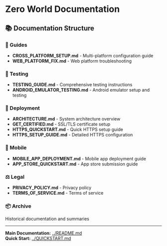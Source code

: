 # Zero World Documentation

## 📚 Documentation Structure

### 📖 Guides
- **CROSS_PLATFORM_SETUP.md** - Multi-platform configuration guide
- **WEB_PLATFORM_FIX.md** - Web platform troubleshooting

### 🧪 Testing
- **TESTING_GUIDE.md** - Comprehensive testing instructions
- **ANDROID_EMULATOR_TESTING.md** - Android emulator setup and testing

### 🚀 Deployment
- **ARCHITECTURE.md** - System architecture overview
- **GET_CERTIFIED.md** - SSL/TLS certificate setup
- **HTTPS_QUICKSTART.md** - Quick HTTPS setup guide
- **HTTPS_SETUP_GUIDE.md** - Detailed HTTPS configuration

### 📱 Mobile
- **MOBILE_APP_DEPLOYMENT.md** - Mobile app deployment guide
- **APP_STORE_QUICKSTART.md** - App store submission guide

### ⚖️ Legal
- **PRIVACY_POLICY.md** - Privacy policy
- **TERMS_OF_SERVICE.md** - Terms of service

### 📦 Archive
Historical documentation and summaries

---

**Main Documentation:** [../README.md](../README.md)  
**Quick Start:** [../QUICKSTART.md](../QUICKSTART.md)
